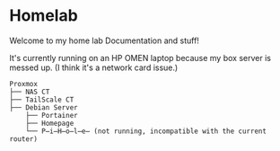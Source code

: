# Homelab

Welcome to my home lab Documentation and stuff!

It's currently running on an HP OMEN laptop because my box server is messed up. (I think it's a network card issue.)

```
Proxmox                  
├── NAS CT
├── TailScale CT
├── Debian Server
    ├── Portainer
    ├── Homepage
    └── P̶i̶H̶o̶l̶e̶ (not running, incompatible with the current router)
```
